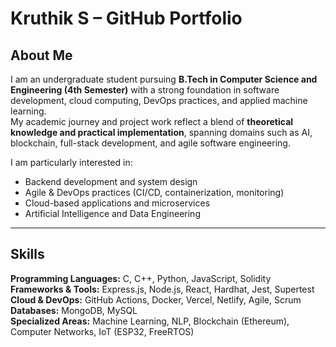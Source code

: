 # Kruthik S – GitHub Portfolio

## About Me
I am an undergraduate student pursuing **B.Tech in Computer Science and Engineering (4th Semester)** with a strong foundation in software development, cloud computing, DevOps practices, and applied machine learning.  
My academic journey and project work reflect a blend of **theoretical knowledge and practical implementation**, spanning domains such as AI, blockchain, full-stack development, and agile software engineering.

I am particularly interested in:  
- Backend development and system design  
- Agile & DevOps practices (CI/CD, containerization, monitoring)  
- Cloud-based applications and microservices  
- Artificial Intelligence and Data Engineering

---

## Skills
**Programming Languages:** C, C++, Python, JavaScript, Solidity  
**Frameworks & Tools:** Express.js, Node.js, React, Hardhat, Jest, Supertest  
**Cloud & DevOps:** GitHub Actions, Docker, Vercel, Netlify, Agile, Scrum  
**Databases:** MongoDB, MySQL  
**Specialized Areas:** Machine Learning, NLP, Blockchain (Ethereum), Computer Networks, IoT (ESP32, FreeRTOS)

